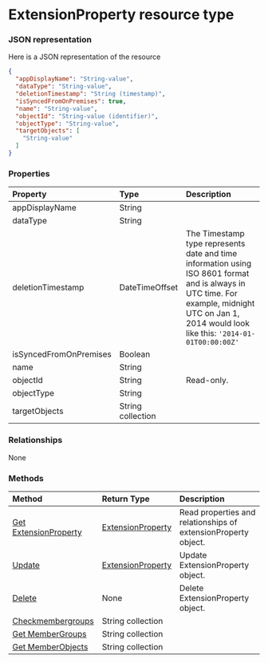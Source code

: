 # ExtensionProperty resource type



### JSON representation

Here is a JSON representation of the resource

<!-- {
  "blockType": "resource",
  "optionalProperties": [

  ],
  "@odata.type": "microsoft.graph.extensionproperty"
}-->

```json
{
  "appDisplayName": "String-value",
  "dataType": "String-value",
  "deletionTimestamp": "String (timestamp)",
  "isSyncedFromOnPremises": true,
  "name": "String-value",
  "objectId": "String-value (identifier)",
  "objectType": "String-value",
  "targetObjects": [
    "String-value"
  ]
}

```
### Properties
| Property	   | Type	|Description|
|:---------------|:--------|:----------|
|appDisplayName|String||
|dataType|String||
|deletionTimestamp|DateTimeOffset|The Timestamp type represents date and time information using ISO 8601 format and is always in UTC time. For example, midnight UTC on Jan 1, 2014 would look like this: `'2014-01-01T00:00:00Z'`|
|isSyncedFromOnPremises|Boolean||
|name|String||
|objectId|String| Read-only.|
|objectType|String||
|targetObjects|String collection||

### Relationships
None


### Methods

| Method		   | Return Type	|Description|
|:---------------|:--------|:----------|
|[Get ExtensionProperty](../api/extensionproperty_get.md) | [ExtensionProperty](extensionproperty.md) |Read properties and relationships of extensionProperty object.|
|[Update](../api/extensionproperty_update.md) | [ExtensionProperty](extensionproperty.md)	|Update ExtensionProperty object. |
|[Delete](../api/extensionproperty_delete.md) | None |Delete ExtensionProperty object. |
|[Checkmembergroups](../api/extensionproperty_checkmembergroups.md)|String collection||
|[Get MemberGroups](../api/extensionproperty_getmembergroups.md)|String collection||
|[Get MemberObjects](../api/extensionproperty_getmemberobjects.md)|String collection||

<!-- uuid: cfe36506-792b-4056-b896-443ba1deaf72
2015-10-25 11:57:35 UTC -->
<!-- {
  "type": "#page.annotation",
  "description": "ExtensionProperty resource",
  "keywords": "",
  "section": "documentation",
  "tocPath": ""
}-->